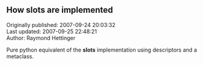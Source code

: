 ## How __slots__ are implemented  
Originally published: 2007-09-24 20:03:32  
Last updated: 2007-09-25 22:48:21  
Author: Raymond Hettinger  
  
Pure python equivalent of the __slots__ implementation using descriptors and a metaclass.